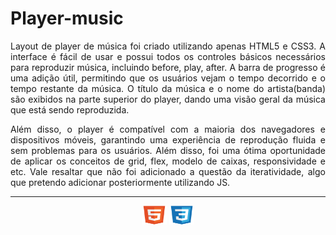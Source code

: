 # Player-music

<p align="justify">Layout de player de música foi criado utilizando apenas HTML5 e CSS3. A interface é fácil de usar e possui todos os controles básicos necessários para reproduzir música, incluindo before, play, after. A barra de progresso é uma adição útil, permitindo que os usuários vejam o tempo decorrido e o tempo restante da música. O título da música e o nome do artista(banda) são exibidos na parte superior do player, dando uma visão geral da música que está sendo reproduzida.
</p>


<p align="justify">Além disso, o player é compatível com a maioria dos navegadores e dispositivos móveis, garantindo uma experiência de reprodução fluida e sem problemas para os usuários. Além disso, foi uma ótima oportunidade de aplicar os conceitos de grid, flex, modelo de caixas, responsividade e etc. Vale resaltar que não foi adicionado a questão da iteratividade, algo que pretendo adicionar posteriormente utilizando JS.</p>

<hr>
<div style="display: inline_block" align="center">
  <img align="center"  title="HTML5" alt="Ho-chi-HTML" height="30" width="40" src="https://raw.githubusercontent.com/devicons/devicon/master/icons/html5/html5-original.svg">
  <img align="center"  title="CSS3" alt="Ho-chi-CSS" height="30" width="40" src="https://raw.githubusercontent.com/devicons/devicon/master/icons/css3/css3-original.svg">
 
</div>    



